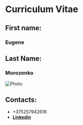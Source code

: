 # Curriculum Vitae

## First name: 
### **Eugene**
## Last Name:
### **Morozenko**

![Photo](https://sun9-34.userapi.com/impg/o0E91uCHZQV60VADn4BfqZYetQOoThWfbTG-6g/v2SpWsbsfdU.jpg?size=137x140&quality=96&proxy=1&sign=364a8c75f508f641399bd871fabc6c35&type=album)

## Contacts:
- +375257942616
- [**Linkedin**](https://www.linkedin.com/in/eugenemorozenko/)   

